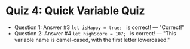 # Quiz 4: Quick Variable Quiz

- Question 1: Answer #3 `let isHappy = true; ` is correct! — "Correct!"
- Question 2: Answer #4 `let highScore = 107; ` is correct! — "This variable name is camel-cased, with the first letter lowercased."
